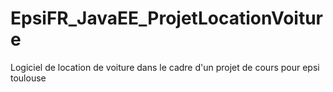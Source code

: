 # EpsiFR_JavaEE_ProjetLocationVoiture
Logiciel de location de voiture dans le cadre d'un projet de cours pour epsi toulouse

